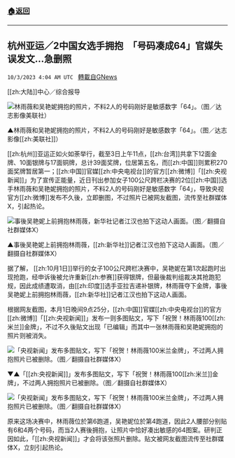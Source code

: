 ###  [:house:返回](README.md)
---


## 杭州亚运／2中国女选手拥抱　「号码凑成64」官媒失误发文…急删照
`10/3/2023 4:04 AM UTC ` [轉載自GNews](https://gnews.org/articles/1772654)

[[zh:大陆]]中心／综合报导

![林雨薇和吴艳妮拥抱的照片，不料2人的号码刚好是敏感数字「64」。（图／达志影像美联社）](https://attach.setn.com/newsimages/2023/10/03/4348091-PH.jpg "林雨薇和吴艳妮拥抱的照片，不料2人的号码刚好是敏感数字「64」。（图／达志影像美联社）")

▲林雨薇和吴艳妮拥抱的照片，不料2人的号码刚好是敏感数字「64」。（图／达志影像[[zh:美联社]]）

[[zh:杭州]]亚运正如火如荼举行，截至3日上午11点，[[zh:台湾]]共拿下12面金牌、10面银牌与17面铜牌，总计39面奖牌，位居第五名，而[[zh:中国]]则累积270面奖牌暂居第一；[[zh:中国]]官媒[[zh:中央电视台]]的官方[[zh:微博]]「[[zh:央视新闻]]」为了宣传正能量，近日刊出参加女子100公尺跨栏决赛的2位[[zh:中国]]选手林雨薇和吴艳妮拥抱的照片，不料2人的号码刚好是敏感数字「64」，导致央视官方[[zh:微博]]发布不久後，立即删图，不过照片已被网友截图，流传至社群媒体X，引起热论。

![事後吴艳妮上前拥抱林雨薇，新华社记者江汉也拍下这动人画面。（图／翻摄自社群媒体X）](https://attach.setn.com/newsimages/2023/10/03/4348092-PH.jpg "事後吴艳妮上前拥抱林雨薇，新华社记者江汉也拍下这动人画面。（图／翻摄自社群媒体X）")

▲事後吴艳妮上前拥抱林雨薇，[[zh:新华社]]记者江汉也拍下这动人画面。（图／翻摄自社群媒体X）

据了解， [[zh:10月1日]]举行的女子100公尺跨栏决赛中，吴艳妮在第1次起跑时出现抢跑，经申诉後被允许重新[[zh:参赛]]获得银牌，但最後裁判组裁决其抢跑犯规，因此成绩遭取消，由[[zh:印度]]选手亚拉吉递补银牌，林雨薇夺下金牌，事後吴艳妮上前拥抱林雨薇，[[zh:新华社]]记者江汉也拍下这动人画面。

根据网友截图，本月1日晚间9点25分，[[zh:中国]]官媒[[zh:中央电视台]]的官方[[zh:微博]]「[[zh:央视新闻]]」发布一则多图贴文，写下「祝贺！林雨薇100[[zh:米兰]]金牌」，不过不久後贴文出现「已编辑」而其中一张林雨薇和吴艳妮拥抱的照片则被消失。

![「央视新闻」发布多图贴文，写下「祝贺！林雨薇100米兰金牌」，不过两人拥抱照片已被删除。（图／翻摄自社群媒体X）](https://attach.setn.com/newsimages/2023/10/03/4348093-PH.jpg "「央视新闻」发布多图贴文，写下「祝贺！林雨薇100米兰金牌」，不过两人拥抱照片已被删除。（图／翻摄自社群媒体X）")

▼▲「[[zh:央视新闻]]」发布多图贴文，写下「祝贺！林雨薇100[[zh:米兰]]金牌」，不过两人拥抱照片已被删除。（图／翻摄自社群媒体X）

![「央视新闻」发布多图贴文，写下「祝贺！林雨薇100米兰金牌」，不过两人拥抱照片已被删除。（图／翻摄自社群媒体X）](https://attach.setn.com/newsimages/2023/10/03/4348094-PH.jpg "「央视新闻」发布多图贴文，写下「祝贺！林雨薇100米兰金牌」，不过两人拥抱照片已被删除。（图／翻摄自社群媒体X）")

原来这场决赛中，林雨薇位於第6跑道，吴艳妮位於第4跑道，因此2人腰部分别贴有6和4两个号码，而当2人赛後拥抱，让照片中恰好凑出敏感的64图案。研判正因如此，「[[zh:央视新闻]]」才会将该张照片删除。贴文被网友截图流传至社群媒体X，立刻引起热论。

